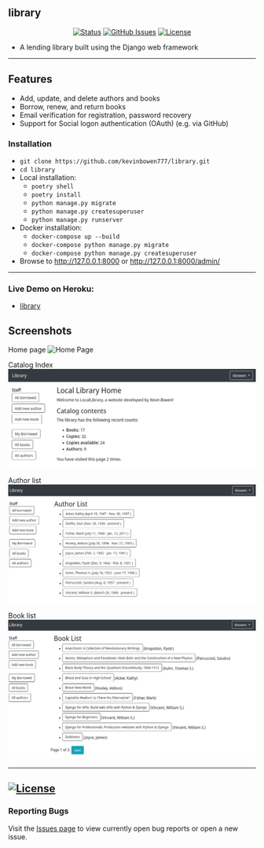 ## library  

<div align="center">

  [![Status](https://img.shields.io/badge/status-active-success.svg)]() 
  [![GitHub Issues](https://img.shields.io/github/issues/kevinbowen777/library.svg)](https://github.com/kevinbowen777/library/issues)
  [![License](https://img.shields.io/badge/license-MIT-blue.svg)](/LICENSE)

</div>

- A lending library built using the Django web framework

---
## Features
 - Add, update, and delete authors and books
 - Borrow, renew, and return books
 - Email verification for registration, password recovery
 - Support for Social logon authentication (OAuth) (e.g. via GitHub)

### Installation
 - `git clone https://github.com/kevinbowen777/library.git`
 - `cd library`
 - Local installation:
     - `poetry shell`
     - `poetry install`
     - `python manage.py migrate`
     - `python manage.py createsuperuser`
     - `python manage.py runserver`
 - Docker installation:
     - `docker-compose up --build`
     - `docker-compose python manage.py migrate`
     - `docker-compose python manage.py createsuperuser`
 - Browse to http://127.0.0.1:8000 or http://127.0.0.1:8000/admin/

---

### Live Demo on Heroku:
 - [library](https://kbowen-django-library.herokuapp.com/)
 
## Screenshots

Home page
![Home
Page](https://github.com/kevinbowen777/library/blob/master/images/library_homepage_covers.png)

Catalog Index
![Catalog index](https://github.com/kevinbowen777/library/blob/master/images/library_index_staff.png)

Author list
![author_list](https://github.com/kevinbowen777/library/blob/master/images/library_authorlist_staff.png)

Book list
![Book List](https://github.com/kevinbowen777/library/blob/master/images/library_booklist_staff.png)

---
[![License](https://img.shields.io/badge/license-MIT-green)](https://github.com/kevinbowen777/library/blob/master/LICENSE)
---
### Reporting Bugs

   Visit the [Issues page](https://github.com/kevinbowen777/library/issues)
      to view currently open bug reports or open a new issue.
